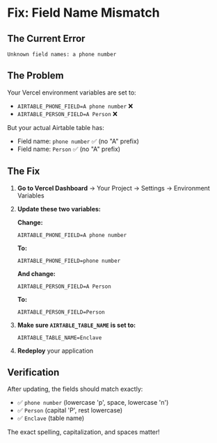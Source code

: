 # Fix: Field Name Mismatch

## The Current Error

```
Unknown field names: a phone number
```

## The Problem

Your Vercel environment variables are set to:
- `AIRTABLE_PHONE_FIELD=A phone number` ❌
- `AIRTABLE_PERSON_FIELD=A Person` ❌

But your actual Airtable table has:
- Field name: `phone number` ✅ (no "A" prefix)
- Field name: `Person` ✅ (no "A" prefix)

## The Fix

1. **Go to Vercel Dashboard** → Your Project → Settings → Environment Variables

2. **Update these two variables:**

   **Change:**
   ```
   AIRTABLE_PHONE_FIELD=A phone number
   ```
   
   **To:**
   ```
   AIRTABLE_PHONE_FIELD=phone number
   ```
   
   **And change:**
   ```
   AIRTABLE_PERSON_FIELD=A Person
   ```
   
   **To:**
   ```
   AIRTABLE_PERSON_FIELD=Person
   ```

3. **Make sure `AIRTABLE_TABLE_NAME` is set to:**
   ```
   AIRTABLE_TABLE_NAME=Enclave
   ```

4. **Redeploy** your application

## Verification

After updating, the fields should match exactly:
- ✅ `phone number` (lowercase 'p', space, lowercase 'n')
- ✅ `Person` (capital 'P', rest lowercase)
- ✅ `Enclave` (table name)

The exact spelling, capitalization, and spaces matter!

